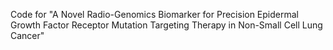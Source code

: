 Code for "A Novel Radio-Genomics Biomarker for Precision Epidermal Growth Factor Receptor Mutation Targeting Therapy in Non-Small Cell Lung Cancer"

